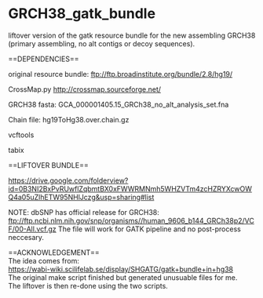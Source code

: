 # GRCH38_gatk_bundle
liftover version of the gatk resource bundle for the new assembling GRCH38 (primary assembling, no alt contigs or decoy sequences). 

==DEPENDENCIES==

original resource bundle: 
ftp://ftp.broadinstitute.org/bundle/2.8/hg19/

CrossMap.py
http://crossmap.sourceforge.net/

GRCH38 fasta:
GCA_000001405.15_GRCh38_no_alt_analysis_set.fna

Chain file:
hg19ToHg38.over.chain.gz

vcftools

tabix

==LIFTOVER BUNDLE==  

https://drive.google.com/folderview?id=0B3NI2BxPvRUwflZqbmtBX0xFWWRMNmh5WHZVTm4zcHZRYXcwOWQ4a05uZlhETW95NHlJczg&usp=sharing#list

NOTE: dbSNP has official release for GRCH38:
ftp://ftp.ncbi.nlm.nih.gov/snp/organisms//human_9606_b144_GRCh38p2/VCF/00-All.vcf.gz
The file will work for GATK pipeline and no post-process neccesary. 

==ACKNOWLEDGEMENT==    
The idea comes from:    
https://wabi-wiki.scilifelab.se/display/SHGATG/gatk+bundle+in+hg38    
The original make script finished but generated unusuable files for me.    
The liftover is then re-done using the two scripts.    
